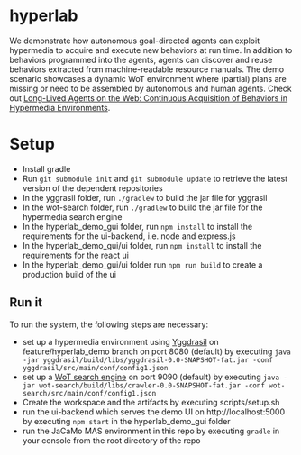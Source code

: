 # hyperlab
We demonstrate how autonomous goal-directed agents can exploit hypermedia to acquire and execute new behaviors at run time. In addition to behaviors programmed into the agents, agents can discover and reuse behaviors extracted from machine-readable resource manuals. The demo scenario showcases a dynamic WoT environment where (partial) plans are missing or need to be assembled by autonomous and human agents. 
Check out [Long-Lived Agents on the Web: Continuous Acquisition of Behaviors in Hypermedia Environments](https://www.alexandria.unisg.ch/259528/).

# Setup
* Install gradle
* Run `git submodule init` and `git submodule update` to retrieve the latest version of the dependent repositories
* In the yggrasil folder, run `./gradlew` to build the jar file for yggrasil
* In the wot-search folder, run `./gradlew` to build the jar file for the hypermedia search engine
* In the hyperlab_demo_gui folder, run `npm install` to install the requirements for the ui-backend, i.e. node and express.js
* In the hyperlab_demo_gui/ui folder, run `npm install` to install the requirements for the react ui
* In the hyperlab_demo_gui/ui folder run `npm run build` to create a production build of the ui

## Run it
To run the system, the following steps are necessary:
* set up a hypermedia environment using [Yggdrasil](https://github.com/Interactions-HSG/yggdrasil/tree/hyperlab_demo) on feature/hyperlab_demo branch on port 8080 (default) by executing `java -jar yggdrasil/build/libs/yggdrasil-0.0-SNAPSHOT-fat.jar -conf yggdrasil/src/main/conf/config1.json`
* set up a [WoT search engine](https://github.com/Interactions-HSG/wot-search) on port 9090 (default) by executing `java -jar wot-search/build/libs/crawler-0.0-SNAPSHOT-fat.jar -conf wot-search/src/main/conf/config1.json`
* Create the workspace and the artifacts by executing scripts/setup.sh
* run the ui-backend which serves the demo UI on http://localhost:5000 by executing `npm start` in the hyperlab_demo_gui folder
* run the JaCaMo MAS environment in this repo by executing `gradle` in your console from the root directory of the repo

